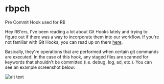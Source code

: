 # rbpch
Pre Commit Hook used for RB

Hey RB'ers,
I've been reading a lot about Git Hooks lately and trying to figure out if
there was a way to incorporate them into our workflow. If you're not familiar
with Git Hooks, you can read up on them [here](https://git-scm.com/book/en/v2/Customizing-Git-Git-Hooks).

Basically, they're operations that are performed when certain git commands are
executed. In the case of this hook, any staged files are scanned for keywords
that shouldn't be committed (i.e. debug, log, ad, etc.). You can see an example
screenshot below:

![alt text](http://i.imgur.com/eFtWsAU.png)
